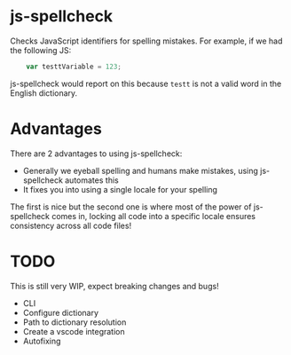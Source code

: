 # js-spellcheck

Checks JavaScript identifiers for spelling mistakes. For example, if we had the following JS:

```js
    var testtVariable = 123;
```

js-spellcheck would report on this because `testt` is not a valid word in the English dictionary. 

# Advantages

There are 2 advantages to using js-spellcheck:

* Generally we eyeball spelling and humans make mistakes, using js-spellcheck automates this
* It fixes you into using a single locale for your spelling

The first is nice but the second one is where most of the power of js-spellcheck comes in, locking all code into a specific locale ensures consistency across all code files!

# TODO

This is still very WIP, expect breaking changes and bugs!

* CLI
* Configure dictionary
* Path to dictionary resolution
* Create a vscode integration
* Autofixing